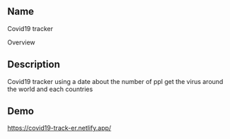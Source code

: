 ## Name
Covid19 tracker

Overview

## Description
Covid19 tracker using a date about the number of ppl get the virus around the world and each countries

## Demo
https://covid19-track-er.netlify.app/


